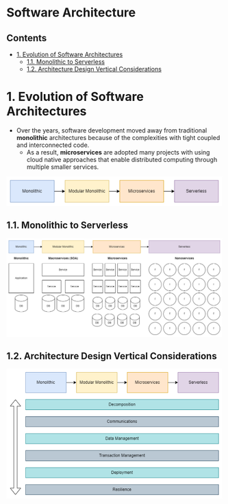 # Software Architecture <!-- omit in toc -->

## Contents <!-- omit in toc -->

- [1. Evolution of Software Architectures](#1-evolution-of-software-architectures)
  - [1.1. Monolithic to Serverless](#11-monolithic-to-serverless)
  - [1.2. Architecture Design Vertical Considerations](#12-architecture-design-vertical-considerations)

# 1. Evolution of Software Architectures

- Over the years, software development moved away from traditional **monolithic** architectures because of the complexities with tight coupled and interconnected code.
  - As a result, **microservices** are adopted many projects with using cloud native approaches that enable distributed computing through multiple smaller services.

![Evolution of Software Architectures](/Images/EvolutionArchitectures.png)

## 1.1. Monolithic to Serverless

![Monolithic to ToServerless](/Images/MonolithicToServerless.png)

## 1.2. Architecture Design Vertical Considerations

![Architecture Design Vertical Considerations](Images/ArchitectureDesignVerticalConsiderations.png)

